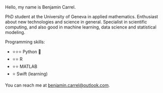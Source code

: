 Hello, my name is Benjamin Carrel.

PhD student at the University of Geneva in applied mathematics.
Enthusiast about new technologies and science in general.
Specialist in scientific computing, and also good in machine learning, data science and statistical modeling.

Programming skills:
- ⭐️⭐️⭐️ Python 🐍 
- ⭐️⭐️ R 
- ⭐️⭐️ MATLAB 
- ⭐️ Swift (learning)

You can reach me at benjamin.carrel@outlook.com.

<!---
BenjaminCarrel/BenjaminCarrel is a ✨ special ✨ repository because its `README.md` (this file) appears on your GitHub profile.
You can click the Preview link to take a look at your changes.
--->
